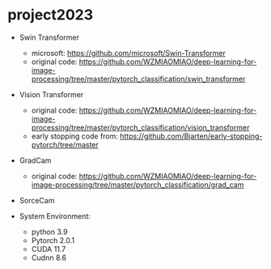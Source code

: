 # project2023

* Swin Transformer
  * microsoft: https://github.com/microsoft/Swin-Transformer
  * original code: https://github.com/WZMIAOMIAO/deep-learning-for-image-processing/tree/master/pytorch_classification/swin_transformer
* Vision Transformer
  * original code: https://github.com/WZMIAOMIAO/deep-learning-for-image-processing/tree/master/pytorch_classification/vision_transformer
  * early stopping code from: https://github.com/Bjarten/early-stopping-pytorch/tree/master
* GradCam
   * original code: https://github.com/WZMIAOMIAO/deep-learning-for-image-processing/tree/master/pytorch_classification/grad_cam
* SorceCam 

* System Environment:
   * python 3.9
   * Pytorch 2.0.1
   * CUDA 11.7
   * Cudnn 8.6
